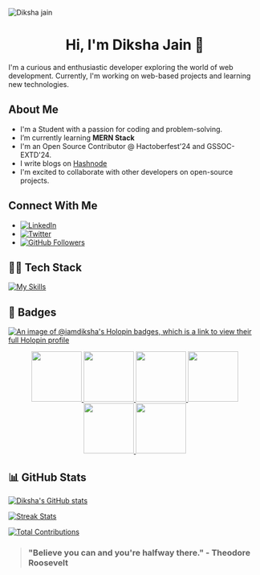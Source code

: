 ![Diksha jain](https://github.com/iAmDiksha/iAmDiksha/assets/89463068/4470b5d7-24f4-4cde-ab6d-a3ca5179cda9.png…)

<h1 align="center">Hi, I'm Diksha Jain 👋</h1>

I'm a curious and enthusiastic developer exploring the world of web development. Currently, I'm working on web-based projects and learning new technologies.

## About Me

*   I'm a Student with a passion for coding and problem-solving.
*   I’m currently learning **MERN Stack**
*   I'm an Open Source Contributor @ Hactoberfest'24 and GSSOC-EXTD'24.
*   I write blogs on [Hashnode](https://hashnode.com/@dikshajain)
*   I'm excited to collaborate with other developers on open-source projects.

## Connect With Me

*   [![LinkedIn](https://img.shields.io/badge/-LinkedIn-0072b1?style=flat&logo=linkedin&logoColor=white)](https://www.linkedin.com/in/the-dikshajain)
*   [![Twitter](https://img.shields.io/badge/-Twitter-1DA1F2?style=flat&logo=twitter&logoColor=white)](https://x.com/dikshajain46)
*   [![GitHub Followers](https://img.shields.io/github/followers/iAmDiksha?style=social)](https://github.com/iAmDiksha)


## 👩‍💻 Tech Stack

[![My Skills](https://skillicons.dev/icons?i=html,css,javascript,tailwindcss,react,nodejs,expressjs,mongodb,postman,c,cpp,java,mysql&perline=5)](https://skillicons.dev)

## 🎉 Badges

[![An image of @iamdiksha's Holopin badges, which is a link to view their full Holopin profile](https://holopin.me/iamdiksha)](https://holopin.io/@iamdiksha)

<div style='display:flex; align-items:center; gap: 10px;' align='center'><a href="https://gssoc.girlscript.tech/leaderboard">
<img src="https://raw.githubusercontent.com/GSSoC24/Postman-Challenge/main/docs/assets/Postman%20White.png" width="100px" height="100px" />
  <img src="https://raw.githubusercontent.com/GSSoC24/Postman-Challenge/main/docs/assets/1.png" width="100px" height="100px" />
  <img src="https://raw.githubusercontent.com/GSSoC24/Postman-Challenge/main/docs/assets/2.png" width="100px" height="100px" />
  <img src="https://raw.githubusercontent.com/GSSoC24/Postman-Challenge/main/docs/assets/3.png" width="100px" height="100px" />
  <img src="https://raw.githubusercontent.com/GSSoC24/Postman-Challenge/main/docs/assets/4.png" width="100px" height="100px" />
  <img src="https://raw.githubusercontent.com/GSSoC24/Postman-Challenge/main/docs/assets/5.png" width="100px" height="100px" />
  </a>
</div>

## 📊 GitHub Stats

[![Diksha's GitHub stats](https://github-readme-stats.vercel.app/api?username=iamdiksha&show_icons=true&theme=radical)](https://github.com/iamdiksha)

[![Streak Stats](https://github-readme-streak-stats.herokuapp.com/?user=iamdiksha&theme=radical)](https://github.com/iamdiksha)

[![Total Contributions](https://github-profile-summary-cards.vercel.app/api/cards/profile-details?username=iamdiksha&theme=radical)](https://github.com/iamdiksha)

> ### "Believe you can and you're halfway there." - Theodore Roosevelt
